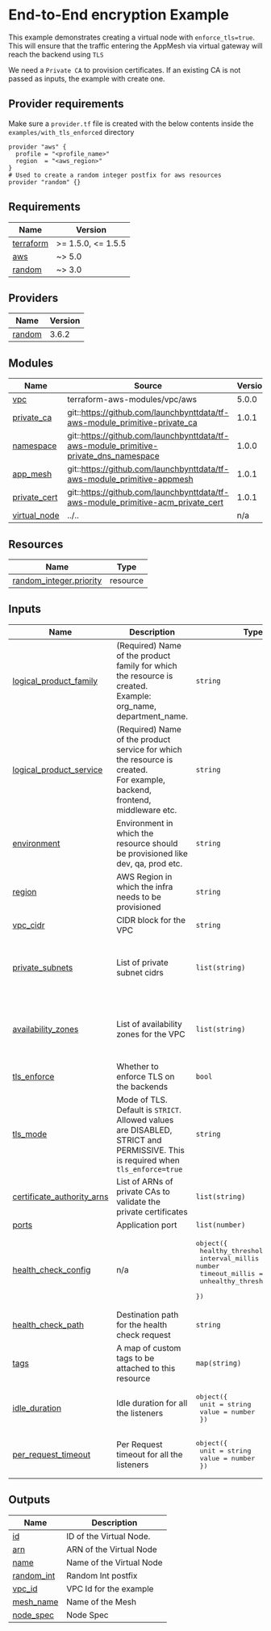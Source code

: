 # End-to-End encryption Example
This example demonstrates creating a virtual node with `enforce_tls=true`. This will ensure that the traffic entering the AppMesh via virtual gateway will reach the backend using `TLS`

We need a `Private CA` to provision certificates. If an existing CA is not passed as inputs, the example with create one.

## Provider requirements
Make sure a `provider.tf` file is created with the below contents inside the `examples/with_tls_enforced` directory
```shell
provider "aws" {
  profile = "<profile_name>"
  region  = "<aws_region>"
}
# Used to create a random integer postfix for aws resources
provider "random" {}
```
<!-- BEGINNING OF PRE-COMMIT-TERRAFORM DOCS HOOK -->
## Requirements

| Name | Version |
|------|---------|
| <a name="requirement_terraform"></a> [terraform](#requirement\_terraform) | >= 1.5.0, <= 1.5.5 |
| <a name="requirement_aws"></a> [aws](#requirement\_aws) | ~> 5.0 |
| <a name="requirement_random"></a> [random](#requirement\_random) | ~> 3.0 |

## Providers

| Name | Version |
|------|---------|
| <a name="provider_random"></a> [random](#provider\_random) | 3.6.2 |

## Modules

| Name | Source | Version |
|------|--------|---------|
| <a name="module_vpc"></a> [vpc](#module\_vpc) | terraform-aws-modules/vpc/aws | 5.0.0 |
| <a name="module_private_ca"></a> [private\_ca](#module\_private\_ca) | git::https://github.com/launchbynttdata/tf-aws-module_primitive-private_ca | 1.0.1 |
| <a name="module_namespace"></a> [namespace](#module\_namespace) | git::https://github.com/launchbynttdata/tf-aws-module_primitive-private_dns_namespace | 1.0.0 |
| <a name="module_app_mesh"></a> [app\_mesh](#module\_app\_mesh) | git::https://github.com/launchbynttdata/tf-aws-module_primitive-appmesh | 1.0.1 |
| <a name="module_private_cert"></a> [private\_cert](#module\_private\_cert) | git::https://github.com/launchbynttdata/tf-aws-module_primitive-acm_private_cert | 1.0.1 |
| <a name="module_virtual_node"></a> [virtual\_node](#module\_virtual\_node) | ../.. | n/a |

## Resources

| Name | Type |
|------|------|
| [random_integer.priority](https://registry.terraform.io/providers/hashicorp/random/latest/docs/resources/integer) | resource |

## Inputs

| Name | Description | Type | Default | Required |
|------|-------------|------|---------|:--------:|
| <a name="input_logical_product_family"></a> [logical\_product\_family](#input\_logical\_product\_family) | (Required) Name of the product family for which the resource is created.<br>    Example: org\_name, department\_name. | `string` | `"launch"` | no |
| <a name="input_logical_product_service"></a> [logical\_product\_service](#input\_logical\_product\_service) | (Required) Name of the product service for which the resource is created.<br>    For example, backend, frontend, middleware etc. | `string` | `"ecs"` | no |
| <a name="input_environment"></a> [environment](#input\_environment) | Environment in which the resource should be provisioned like dev, qa, prod etc. | `string` | `"dev"` | no |
| <a name="input_region"></a> [region](#input\_region) | AWS Region in which the infra needs to be provisioned | `string` | `"us-east-2"` | no |
| <a name="input_vpc_cidr"></a> [vpc\_cidr](#input\_vpc\_cidr) | CIDR block for the VPC | `string` | `"10.1.0.0/16"` | no |
| <a name="input_private_subnets"></a> [private\_subnets](#input\_private\_subnets) | List of private subnet cidrs | `list(string)` | <pre>[<br>  "10.1.1.0/24",<br>  "10.1.2.0/24",<br>  "10.1.3.0/24"<br>]</pre> | no |
| <a name="input_availability_zones"></a> [availability\_zones](#input\_availability\_zones) | List of availability zones for the VPC | `list(string)` | <pre>[<br>  "us-east-2a",<br>  "us-east-2b",<br>  "us-east-2c"<br>]</pre> | no |
| <a name="input_tls_enforce"></a> [tls\_enforce](#input\_tls\_enforce) | Whether to enforce TLS on the backends | `bool` | `false` | no |
| <a name="input_tls_mode"></a> [tls\_mode](#input\_tls\_mode) | Mode of TLS. Default is `STRICT`. Allowed values are DISABLED, STRICT and PERMISSIVE. This is required when<br>    `tls_enforce=true` | `string` | `"STRICT"` | no |
| <a name="input_certificate_authority_arns"></a> [certificate\_authority\_arns](#input\_certificate\_authority\_arns) | List of ARNs of private CAs to validate the private certificates | `list(string)` | `[]` | no |
| <a name="input_ports"></a> [ports](#input\_ports) | Application port | `list(number)` | n/a | yes |
| <a name="input_health_check_config"></a> [health\_check\_config](#input\_health\_check\_config) | n/a | <pre>object({<br>    healthy_threshold   = number<br>    interval_millis     = number<br>    timeout_millis      = number<br>    unhealthy_threshold = number<br>  })</pre> | <pre>{<br>  "healthy_threshold": 2,<br>  "interval_millis": 20000,<br>  "timeout_millis": 50000,<br>  "unhealthy_threshold": 2<br>}</pre> | no |
| <a name="input_health_check_path"></a> [health\_check\_path](#input\_health\_check\_path) | Destination path for the health check request | `string` | `""` | no |
| <a name="input_tags"></a> [tags](#input\_tags) | A map of custom tags to be attached to this resource | `map(string)` | `{}` | no |
| <a name="input_idle_duration"></a> [idle\_duration](#input\_idle\_duration) | Idle duration for all the listeners | <pre>object({<br>    unit  = string<br>    value = number<br>  })</pre> | `null` | no |
| <a name="input_per_request_timeout"></a> [per\_request\_timeout](#input\_per\_request\_timeout) | Per Request timeout for all the listeners | <pre>object({<br>    unit  = string<br>    value = number<br>  })</pre> | `null` | no |

## Outputs

| Name | Description |
|------|-------------|
| <a name="output_id"></a> [id](#output\_id) | ID of the Virtual Node. |
| <a name="output_arn"></a> [arn](#output\_arn) | ARN of the Virtual Node |
| <a name="output_name"></a> [name](#output\_name) | Name of the Virtual Node |
| <a name="output_random_int"></a> [random\_int](#output\_random\_int) | Random Int postfix |
| <a name="output_vpc_id"></a> [vpc\_id](#output\_vpc\_id) | VPC Id for the example |
| <a name="output_mesh_name"></a> [mesh\_name](#output\_mesh\_name) | Name of the Mesh |
| <a name="output_node_spec"></a> [node\_spec](#output\_node\_spec) | Node Spec |
<!-- END OF PRE-COMMIT-TERRAFORM DOCS HOOK -->
